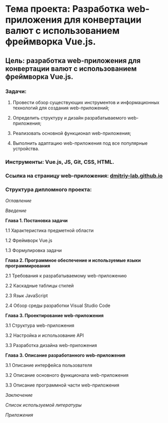 # **Тема проекта**: Разработка web-приложения для конвертации валют с использованием фреймворка Vue.js.
## **Цель**: разработка web-приложения для конвертации валют с использованием фреймворка Vue.js.  

### **Задачи**:   

1. Провести обзор существующих инструментов и информационных технологий для создания web-приложений;    

2. Определить структуру и дизайн разрабатываемого web-приложения;

3. Реализовать основной функционал web-приложения;

4. Выполнить адаптацию web-приложения под все популярные  устройства.

### **Инструменты**: Vue.js, JS, Git, CSS, HTML.   

### **Ссылка на страницу web-приложения**: [dmitriy-lab.github.io](https://dmitriy-lab.github.io/Diplom/dist/)

### **Структура дипломного проекта**:   

_Оглавление_  

_Введение_ 

**Глава 1. Постановка задачи**  

1.1 Характеристика предметной области 

1.2 Фреймворк Vue.js  

1.3 Формулировка задачи  

**Глава 2. Программное обеспечение и используемые языки программирования**  

2.1 Требования к разрабатываемому web-приложению  

2.2 Каскадные таблицы стилей  

2.3 Язык JavaScript  

2.4 Обзор среды разработки Visual Studio Code  

**Глава 3. Проектирование web-приложения** 

3.1 Структура web-приложения  

3.2 Настройка и использование API   

3.3 Разработка дизайна web-приложения   

**Глава 3. Описание разработанного web-приложения** 

3.1 Описание интерфейса пользователя  

3.2 Описание основного функционала web-приложения   

3.3 Описание программной части web-приложения   

_Заключение_ 

_Список используемой литературы_ 

_Приложения_
